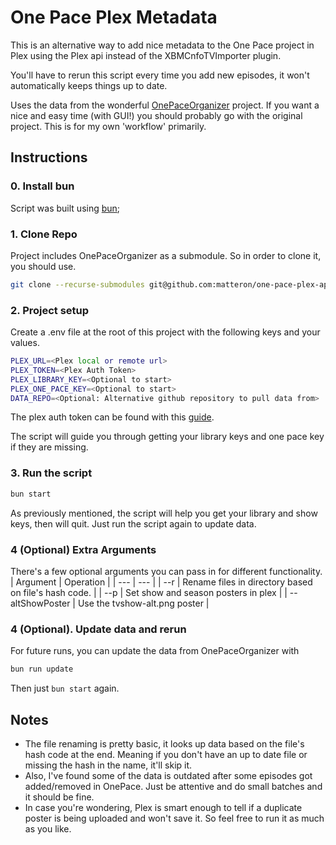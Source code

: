 # One Pace Plex Metadata

This is an alternative way to add nice metadata to the One Pace project in Plex using the Plex api instead of the XBMCnfoTVImporter plugin.

You'll have to rerun this script every time you add new episodes, it won't automatically keeps things up to date.

Uses the data from the wonderful [OnePaceOrganizer](https://github.com/ladyisatis/OnePaceOrganizer) project.
If you want a nice and easy time (with GUI!) you should probably go with the original project.
This is for my own 'workflow' primarily.

## Instructions

### 0. Install bun
Script was built using [bun](https://bun.sh);

### 1. Clone Repo
Project includes OnePaceOrganizer as a submodule.  So in order to clone it, you should use.
```bash
git clone --recurse-submodules git@github.com:matteron/one-pace-plex-api.git
```

### 2. Project setup
Create a .env file at the root of this project with the following keys and your values.
``` bash
PLEX_URL=<Plex local or remote url>
PLEX_TOKEN=<Plex Auth Token>
PLEX_LIBRARY_KEY=<Optional to start>
PLEX_ONE_PACE_KEY=<Optional to start>
DATA_REPO=<Optional: Alternative github repository to pull data from>
```
The plex auth token can be found with this [guide](https://support.plex.tv/articles/204059436-finding-an-authentication-token-x-plex-token/).

The script will guide you through getting your library keys and one pace key if they are missing.

### 3. Run the script
```bash
bun start
```

As previously mentioned, the script will help you get your library and show keys, then will quit.
Just run the script again to update data.

### 4 (Optional) Extra Arguments
There's a few optional arguments you can pass in for different functionality.
| Argument | Operation |
| --- | --- |
| --r <path> | Rename files in <path> directory based on file's hash code. |
| --p | Set show and season posters in plex |
| --altShowPoster | Use the tvshow-alt.png poster |

### 4 (Optional). Update data and rerun
For future runs, you can update the data from OnePaceOrganizer with
```bash
bun run update
```
Then just `bun start` again.

## Notes

- The file renaming is pretty basic, it looks up data based on the file's hash code at the end. Meaning if you don't have an up to date file or missing the hash in the name, it'll skip it.
- Also, I've found some of the data is outdated after some episodes got added/removed in OnePace.  Just be attentive and do small batches and it should be fine.
- In case you're wondering, Plex is smart enough to tell if a duplicate poster is being uploaded and won't save it.  So feel free to run it as much as you like.
